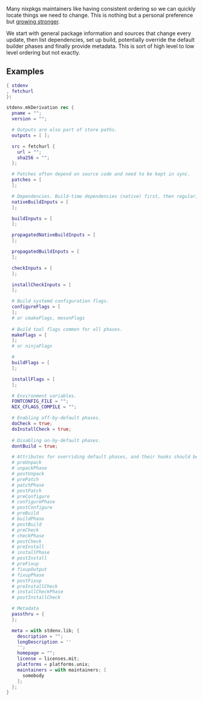 Many nixpkgs maintainers like having consistent ordering so we can quickly locate things we need to change. This is nothing but a personal preference but [growing stronger](https://discourse.nixos.org/t/document-attribute-ordering-in-package-expressions/4887).

We start with general package information and sources that change every update, then list dependencies, set up build, potentially override the default builder phases and finally provide metadata. This is sort of high level to low level ordering but not exactly.

## Examples
```nix
{ stdenv 
, fetchurl
}:

stdenv.mkDerivation rec {
  pname = "";
  version = "";

  # Outputs are also part of store paths.
  outputs = [ ];

  src = fetchurl {
    url = "";
    sha256 = "";
  };

  # Patches often depend on source code and need to be kept in sync.
  patches = [
  ];

  # Dependencies. Build-time dependencies (native) first, then regular, then propagated variants of the two, then dependencies for tests.
  nativeBuildInputs = [
  ];

  buildInputs = [ 
  ];

  propagatedNativeBuildInputs = [
  ];

  propagatedBuildInputs = [
  ];

  checkInputs = [
  ];

  installCheckInputs = [
  ];

  # Build systemd configuration flags.
  configureFlags = [
  ];
  # or cmakeFlags, mesonFlags
  
  # Build tool flags common for all phases.
  makeFlags = [
  ];
  # or ninjaFlags

  # 
  buildFlags = [
  ];

  installFlags = [
  ];

  # Environment variables.
  FONTCONFIG_FILE = "";
  NIX_CFLAGS_COMPILE = "";

  # Enabling off-by-default phases.
  doCheck = true;
  doInstallCheck = true;
  
  # Disabling on-by-default phases.
  dontBuild = true;

  # Attributes for overriding default phases, and their hooks should be ordered exactly as they are executed in setup.sh (https://github.com/NixOS/nixpkgs/blob/18f47ecbac1066b388e11dfa12617b557abeaf66/pkgs/stdenv/generic/setup.sh#L1261).
  # preUnpack
  # unpackPhase
  # postUnpack
  # prePatch
  # patchPhase
  # postPatch
  # preConfigure
  # configurePhase
  # postConfigure
  # preBuild
  # buildPhase
  # postBuild
  # preCheck
  # checkPhase
  # postCheck
  # preInstall
  # installPhase
  # postInstall
  # preFixup
  # fixupOutput
  # fixupPhase
  # postFixup
  # preInstallCheck
  # installCheckPhase
  # postInstallCheck

  # Metadata
  passthru = {
  };

  meta = with stdenv.lib; {
    description = "";
    longDescription = ''
    '';
    homepage = "";
    license = licenses.mit;
    platforms = platforms.unix;
    maintainers = with maintainers; [
      somebody
    ];
  };
}
```
